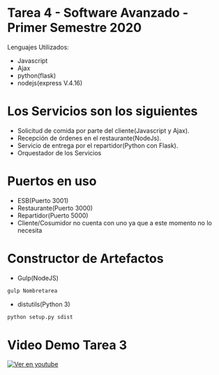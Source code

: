 # Tarea 4 - Software Avanzado - Primer Semestre 2020 

Lenguajes Utilizados:
  - Javascript
  - Ajax
  - python(flask)
  - nodejs(express V.4.16)


# Los Servicios son los siguientes
- Solicitud de comida por parte del cliente(Javascript y Ajax).
- Recepción de órdenes en el restaurante(NodeJs).
- Servicio de entrega por el repartidor(Python con Flask).
- Orquestador de los Servicios

# Puertos en uso
- ESB(Puerto 3001)
- Restaurante(Puerto 3000)
- Repartidor(Puerto 5000)
- Cliente/Cosumidor no cuenta con uno ya que a este momento no lo necesita

# Constructor de Artefactos

- Gulp(NodeJS)

```sh 
gulp Nombretarea
```

- distutils(Python 3)

```sh 
python setup.py sdist
```

# Video Demo Tarea 3
   [![Ver en youtube](https://img.youtube.com/vi/fUz8jFMq-m4/0.jpg)](https://youtu.be/fUz8jFMq-m4)
